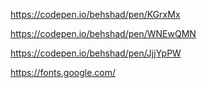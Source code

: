 https://codepen.io/behshad/pen/KGrxMx

https://codepen.io/behshad/pen/WNEwQMN

https://codepen.io/behshad/pen/JjjYpPW

https://fonts.google.com/
